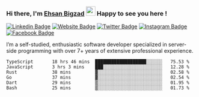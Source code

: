 ### Hi there, I'm <a href="#" target="_blank">Ehsan Bigzad</a> <img src="https://media.giphy.com/media/hvRJCLFzcasrR4ia7z/giphy.gif" width="25px" height="25px"> Happy to see you here !

[![Linkedin Badge](https://img.shields.io/badge/-LinkedIn-0e76a8?style=flat-square&logo=Linkedin&logoColor=white)](https://linkedin.com/in/EhsanBigzad)
[![Website Badge](https://img.shields.io/badge/Website-3b5998?style=flat-square&logo=google-chrome&logoColor=white)](#)
[![Twitter Badge](https://img.shields.io/badge/-Twitter-00acee?style=flat-square&logo=Twitter&logoColor=white)](https://twitter.com/EhsanBigzad)
[![Instagram Badge](https://img.shields.io/badge/-Instagram-e4405f?style=flat-square&logo=Instagram&logoColor=white)](https://instagram.com/ehsanbigzad/)
[![Facebook Badge](https://img.shields.io/badge/-Facebook-0088cc?style=flat-square&logo=Facebook&logoColor=white)](https://facebook.com/EhsanBigzad7)

I’m a self-studied, enthusiastic software developer specialized in server-side programming with over 7+ years of extensive professional experience.

<!--START_SECTION:waka-->

```text
TypeScript       18 hrs 46 mins  ███████████████████░░░░░░   75.53 %
JavaScript       3 hrs 3 mins    ███░░░░░░░░░░░░░░░░░░░░░░   12.28 %
Rust             38 mins         ▓░░░░░░░░░░░░░░░░░░░░░░░░   02.58 %
Go               37 mins         ▓░░░░░░░░░░░░░░░░░░░░░░░░   02.54 %
Dart             29 mins         ▒░░░░░░░░░░░░░░░░░░░░░░░░   01.95 %
Bash             25 mins         ▒░░░░░░░░░░░░░░░░░░░░░░░░   01.73 %
```

<!--END_SECTION:waka-->

